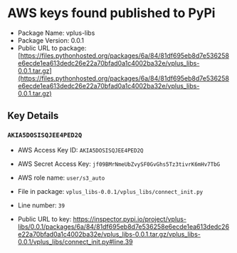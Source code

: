 # AWS keys found published to PyPi

* Package Name: vplus-libs
* Package Version: 0.0.1
* Public URL to package: [https://files.pythonhosted.org/packages/6a/84/81df695eb8d7e536258e6ecde1ea613dedc26e22a70bfad0a1c4002ba32e/vplus_libs-0.0.1.tar.gz](https://files.pythonhosted.org/packages/6a/84/81df695eb8d7e536258e6ecde1ea613dedc26e22a70bfad0a1c4002ba32e/vplus_libs-0.0.1.tar.gz)

## Key Details

### `AKIA5DOSISQJEE4PED2Q`

* AWS Access Key ID: `AKIA5DOSISQJEE4PED2Q`
* AWS Secret Access Key: `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` 
* AWS role name: `user/s3_auto`
* File in package: `vplus_libs-0.0.1/vplus_libs/connect_init.py`
* Line number: `39`

* Public URL to key: https://inspector.pypi.io/project/vplus-libs/0.0.1/packages/6a/84/81df695eb8d7e536258e6ecde1ea613dedc26e22a70bfad0a1c4002ba32e/vplus_libs-0.0.1.tar.gz/vplus_libs-0.0.1/vplus_libs/connect_init.py#line.39


